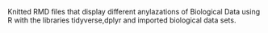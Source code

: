 Knitted RMD files that display different anylazations of Biological Data using R with the libraries tidyverse,dplyr and imported biological data sets.
